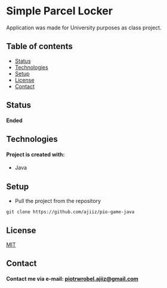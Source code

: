 # Simple Parcel Locker
Application was made for University purposes as class project.

## Table of contents
* [Status](#status)
* [Technologies](#technologies)
* [Setup](#setup)
* [License](#license)
* [Contact](#contact)

## Status
#### Ended

## Technologies
#### Project is created with:
* Java

## Setup
* Pull the project from the repository
```
git clone https://github.com/ajiiz/pio-game-java
```

## License
[MIT](https://choosealicense.com/licenses/mit/)

## Contact
#### Contact me via e-mail: piotrwrobel.ajiiz@gmail.com

